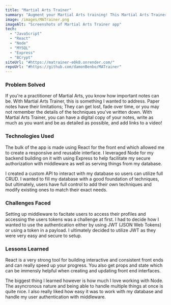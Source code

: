 ```yaml
---
title: "Martial Arts Trainer"
summary: "Augment your Martial Arts training! This Martial Arts Trainer offers a digital database to store your martial arts cirriculum for review and self-training to help achieve mastery."
image: /images/MATrainer.png
imageAlt: "Screenshots of Martial Arts Trainer app"
tech:
  - "JavaScript"
  - "React"
  - "Node"
  - "MYSQL"
  - "Express"
  - "BCrypt"
siteUrl: "#https://matrainer-e0k8.onrender.com/"
repoUrl: "#https://github.com/damonBenbo/MATrainer"
---
```


### Problem Solved

If you're a practitioner of Martial Arts, you know how important notes can be. With Martial Arts Trainer, this is something I wanted to address. Paper notes have their limitations; They can get lost, fade over time, or you may not remember the details of the techniques you've written down. With Martial Arts Trainer, you can have a digital copy of your notes, write as much as you want and be as detailed as possible, and add links to a video!

### Technologies Used

The bulk of the app is made using React for the front end which allowed me to create a responsive and reusable interface. I leveraged Node for my backend building on it with using Express to help facilitate my secure authorization with middleware as well as serving things from my database.

I created a custom API to interact with my database so users can utilize full CRUD. I wanted to fill my database with a good foundation of techniques, but ultimately, users have full control to add their own techniques and modify existing ones to match their exact needs.

### Challenges Faced

Setting up middleware to facitate users to access their profiles and accessing the users tokens was a challenge at first. I had to decide how I wanted to use the authentication either by using JWT (JSON Web Tokens) or using a token in a payload. I ultimately decided to utilize JWT as they were very easy and secure to setup.

### Lessons Learned

React is a very strong tool for building interactive and consistent front ends and can really speed up your progress. You also get props and state which can be immensly helpful when creating and updating front end interfaces.

The biggest thing I learned however is how much I love working with Node. The asyncronous nature and being able to handle multiple things at once is quite nice. I also really liked how easy it was to work with my database and handle my user authentication with middleware.